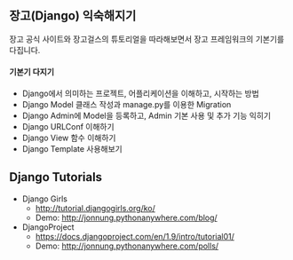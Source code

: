 ## 장고(Django) 익숙해지기
장고 공식 사이트와 장고걸스의 튜토리얼을 따라해보면서 장고 프레임워크의 기본기를 다집니다.

#### 기본기 다지기
- Django에서 의미하는 프로젝트, 어플리케이션을 이해하고, 시작하는 방법
- Django Model 클래스 작성과 manage.py를 이용한 Migration
- Django Admin에 Model을 등록하고, Admin 기본 사용 및 추가 기능 익히기
- Django URLConf 이해하기
- Django View 함수 이해하기
- Django Template 사용해보기

## Django Tutorials
  - Django Girls
    - http://tutorial.djangogirls.org/ko/
    - Demo: http://jonnung.pythonanywhere.com/blog/
  - DjangoProject
    - https://docs.djangoproject.com/en/1.9/intro/tutorial01/
    - Demo: http://jonnung.pythonanywhere.com/polls/
